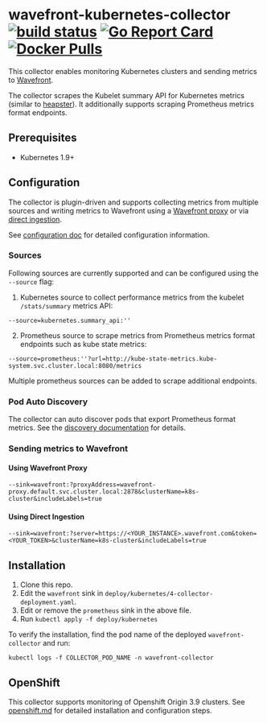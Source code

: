 # wavefront-kubernetes-collector [![build status][ci-img]][ci] [![Go Report Card][go-report-img]][go-report] [![Docker Pulls][docker-pull-img]][docker-img]

This collector enables monitoring Kubernetes clusters and sending metrics to [Wavefront](https://www.wavefront.com).

The collector scrapes the Kubelet summary API for Kubernetes metrics (similar to [heapster](https://github.com/wavefronthq/wavefront-kubernetes-collector/tree/master/docs/heapster.md)). It additionally supports scraping Prometheus metrics format endpoints.

## Prerequisites
- Kubernetes 1.9+

## Configuration

The collector is plugin-driven and supports collecting metrics from multiple sources and writing metrics to Wavefront using a [Wavefront proxy](https://docs.wavefront.com/proxies.html) or via [direct ingestion](https://docs.wavefront.com/direct_ingestion.html).

See [configuration doc](https://github.com/wavefronthq/wavefront-kubernetes-collector/tree/master/docs/configuration.md) for detailed configuration information.

### Sources

Following sources are currently supported and can be configured using the `--source` flag:

1. Kubernetes source to collect performance metrics from the kubelet `/stats/summary` metrics API:
```
--source=kubernetes.summary_api:''
```
2. Prometheus source to scrape metrics from Prometheus metrics format endpoints such as kube state metrics:
```
--source=prometheus:''?url=http://kube-state-metrics.kube-system.svc.cluster.local:8080/metrics
```
Multiple prometheus sources can be added to scrape additional endpoints.

### Pod Auto Discovery
The collector can auto discover pods that export Prometheus format metrics. See the [discovery documentation](https://github.com/wavefronthq/wavefront-kubernetes-collector/tree/master/docs/discovery.md) for details.

### Sending metrics to Wavefront

#### Using Wavefront Proxy

```
--sink=wavefront:?proxyAddress=wavefront-proxy.default.svc.cluster.local:2878&clusterName=k8s-cluster&includeLabels=true
```

#### Using Direct Ingestion
```
--sink=wavefront:?server=https://<YOUR_INSTANCE>.wavefront.com&token=<YOUR_TOKEN>&clusterName=k8s-cluster&includeLabels=true
```

## Installation

1. Clone this repo.
2. Edit the `wavefront` sink in `deploy/kubernetes/4-collector-deployment.yaml`.
3. Edit or remove the `prometheus` sink in the above file.
4. Run `kubectl apply -f deploy/kubernetes`

To verify the installation, find the pod name of the deployed `wavefront-collector` and run:

```
kubectl logs -f COLLECTOR_POD_NAME -n wavefront-collector
```

## OpenShift
This collector supports monitoring of Openshift Origin 3.9 clusters. See [openshift.md](https://github.com/wavefronthq/wavefront-kubernetes-collector/tree/master/docs/openshift.md) for detailed installation and configuration steps.

[ci-img]: https://travis-ci.com/wavefrontHQ/wavefront-kubernetes-collector.svg?branch=master
[ci]: https://travis-ci.com/wavefrontHQ/wavefront-kubernetes-collector
[go-report-img]: https://goreportcard.com/badge/github.com/wavefronthq/wavefront-kubernetes-collector
[go-report]: https://goreportcard.com/report/github.com/wavefronthq/wavefront-kubernetes-collector
[docker-pull-img]: https://img.shields.io/docker/pulls/wavefronthq/wavefront-kubernetes-collector.svg?logo=docker
[docker-img]: https://hub.docker.com/r/wavefronthq/wavefront-kubernetes-collector/
